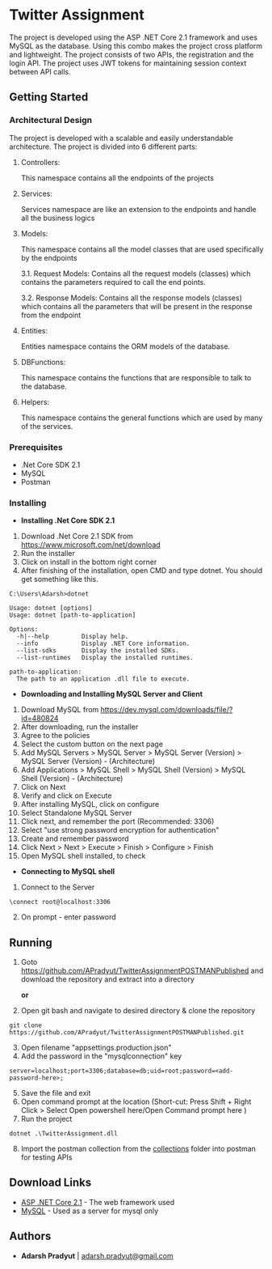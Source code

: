 # Twitter Assignment

The project is developed using the ASP .NET Core 2.1 framework and uses MySQL as the database. Using this combo makes the project cross platform and lightweight.
The project consists of two APIs, the registration and the login API.
The project uses JWT tokens for maintaining session context between API calls.

## Getting Started

### Architectural Design

The project is developed with a scalable and easily understandable architecture. The project is divided into 6 different parts:
 1. Controllers:

 	This namespace contains all the endpoints of the projects

 2. Services:

 	Services namespace are like an extension to the endpoints and handle all the business logics

 3. Models:

 	This namespace contains all the model classes that are used specifically by the endpoints

	3.1. Request Models:
		Contains all the request models (classes) which contains the parameters required to call the end points.

	3.2. Response Models:
		Contains all the response models (classes) which contains all the parameters that will be present in the response from the endpoint

 4. Entities:

 	Entities namespace contains the ORM models of the database.

 5. DBFunctions:

 	This namespace contains the functions that are responsible to talk to the database.

 6. Helpers:

 	This namespace contains the general functions which are used by many of the services.

### Prerequisites

* .Net Core SDK 2.1
* MySQL
* Postman

### Installing

* **Installing .Net Core SDK 2.1**
1. Download .Net Core 2.1 SDK from https://www.microsoft.com/net/download
2. Run the installer
3. Click on install in the bottom right corner
4. After finishing of the installation, open CMD and type dotnet. You should get something like this.
```
C:\Users\Adarsh>dotnet

Usage: dotnet [options]
Usage: dotnet [path-to-application]

Options:
  -h|--help         Display help.
  --info            Display .NET Core information.
  --list-sdks       Display the installed SDKs.
  --list-runtimes   Display the installed runtimes.

path-to-application:
  The path to an application .dll file to execute.

```

* **Downloading and Installing MySQL Server and Client**
1. Download MySQL from https://dev.mysql.com/downloads/file/?id=480824
2. After downloading, run the installer
3. Agree to the policies
4. Select the custom button on the next page
5. Add MySQL Servers > MySQL Server > MySQL Server (Version) > MySQL Server (Version) - (Architecture)
6. Add Applications > MySQL Shell > MySQL Shell (Version) > MySQL Shell (Version) - (Architecture)
7. Click on Next
8. Verify and click on Execute
9. After installing MySQL, click on configure
10. Select Standalone MySQL Server
11. Click next, and remember the port (Recommended: 3306)
12. Select "use strong password encryption for authentication"
13. Create and remember password
14. Click Next > Next > Execute > Finish > Configure > Finish
15. Open MySQL shell installed, to check

* **Connecting to MySQL shell**
1. Connect to the Server

```\connect root@localhost:3306```

2. On prompt - enter password



## Running

1. Goto https://github.com/APradyut/TwitterAssignmentPOSTMANPublished and download the repository and extract into a directory

	**or**

1. Open git bash and navigate to desired directory & clone the repository

```git clone https://github.com/APradyut/TwitterAssignmentPOSTMANPublished.git```

3. Open filename "appsettings.production.json"
4. Add the password in the "mysqlconnection" key

```server=localhost;port=3306;database=db;uid=root;password=<add-password-here>; ```

5. Save the file and exit
6. Open command prompt at the location (Short-cut: Press Shift + Right Click > Select Open powershell here/Open Command prompt here )
7. Run the project

```dotnet .\TwitterAssignment.dll```

8. Import the postman collection from the [collections](https://github.com/APradyut/TwitterAssignmentPOSTMANPublished/tree/master/Postman%20Collection) folder into postman for testing APIs

## Download Links

* [ASP .NET Core 2.1](https://www.microsoft.com/net/download) - The web framework used
* [MySQL](https://dev.mysql.com/downloads/file/?id=480824) - Used as a server for mysql only

## Authors

* **Adarsh Pradyut** | adarsh.pradyut@gmail.com
